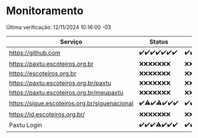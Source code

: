 # Monitoramento

Última verificação: 12/11/2024 10:16:00 -03

|Serviço|Status|Últimas 24h|
|---|---|---|
|https://github.com|<span title="2024-11-05: OK=23">✔️</span><span title="2024-11-06: OK=23">✔️</span><span title="2024-11-07: OK=23">✔️</span><span title="2024-11-08: OK=23">✔️</span><span title="2024-11-09: OK=23">✔️</span><span title="2024-11-10: OK=23">✔️</span><span title="2024-11-11: OK=12">✔️</span>|<span title="11/11/2024 10:16:00 -03 : 200">✔️</span><span title="11/11/2024 11:09:00 -03 : 200">✔️</span><span title="11/11/2024 12:08:00 -03 : 200">✔️</span><span title="11/11/2024 13:09:00 -03 : 200">✔️</span><span title="11/11/2024 14:06:00 -03 : 200">✔️</span><span title="11/11/2024 15:10:00 -03 : 200">✔️</span><span title="11/11/2024 16:06:00 -03 : 200">✔️</span><span title="11/11/2024 17:08:00 -03 : 200">✔️</span><span title="11/11/2024 18:07:00 -03 : 200">✔️</span><span title="11/11/2024 19:07:00 -03 : 200">✔️</span><span title="11/11/2024 20:07:00 -03 : 200">✔️</span><span title="11/11/2024 21:39:00 -03 : 200">✔️</span><span title="11/11/2024 23:07:00 -03 : 200">✔️</span><span title="12/11/2024 00:10:00 -03 : 200">✔️</span><span title="12/11/2024 01:10:00 -03 : 200">✔️</span><span title="12/11/2024 02:08:00 -03 : 200">✔️</span><span title="12/11/2024 03:11:00 -03 : 200">✔️</span><span title="12/11/2024 04:08:00 -03 : 200">✔️</span><span title="12/11/2024 05:11:00 -03 : 200">✔️</span><span title="12/11/2024 06:08:00 -03 : 200">✔️</span><span title="12/11/2024 07:08:00 -03 : 200">✔️</span><span title="12/11/2024 08:07:00 -03 : 200">✔️</span><span title="12/11/2024 09:15:00 -03 : 200">✔️</span><span title="12/11/2024 10:16:00 -03 : 200">✔️</span>|
|https://paxtu.escoteiros.org.br|<span title="2024-11-05: Falhas=23">❌</span><span title="2024-11-06: Falhas=23">❌</span><span title="2024-11-07: Falhas=23">❌</span><span title="2024-11-08: Falhas=23">❌</span><span title="2024-11-09: Falhas=23">❌</span><span title="2024-11-10: Falhas=23">❌</span><span title="2024-11-11: Falhas=12">❌</span>|<span title="11/11/2024 10:16:00 -03 : 403">❌</span><span title="11/11/2024 11:09:00 -03 : 403">❌</span><span title="11/11/2024 12:08:00 -03 : 403">❌</span><span title="11/11/2024 13:09:00 -03 : 403">❌</span><span title="11/11/2024 14:06:00 -03 : 403">❌</span><span title="11/11/2024 15:10:00 -03 : 403">❌</span><span title="11/11/2024 16:06:00 -03 : 403">❌</span><span title="11/11/2024 17:08:00 -03 : 403">❌</span><span title="11/11/2024 18:07:00 -03 : 403">❌</span><span title="11/11/2024 19:07:00 -03 : 403">❌</span><span title="11/11/2024 20:07:00 -03 : 403">❌</span><span title="11/11/2024 21:39:00 -03 : 403">❌</span><span title="11/11/2024 23:07:00 -03 : 403">❌</span><span title="12/11/2024 00:10:00 -03 : 403">❌</span><span title="12/11/2024 01:10:00 -03 : 403">❌</span><span title="12/11/2024 02:08:00 -03 : 403">❌</span><span title="12/11/2024 03:11:00 -03 : 403">❌</span><span title="12/11/2024 04:08:00 -03 : 403">❌</span><span title="12/11/2024 05:11:00 -03 : 403">❌</span><span title="12/11/2024 06:08:00 -03 : 403">❌</span><span title="12/11/2024 07:08:00 -03 : 403">❌</span><span title="12/11/2024 08:07:00 -03 : 403">❌</span><span title="12/11/2024 09:15:00 -03 : 403">❌</span><span title="12/11/2024 10:16:00 -03 : 403">❌</span>|
|https://escoteiros.org.br|<span title="2024-11-05: Falhas=23">❌</span><span title="2024-11-06: Falhas=23">❌</span><span title="2024-11-07: Falhas=23">❌</span><span title="2024-11-08: Falhas=23">❌</span><span title="2024-11-09: Falhas=23">❌</span><span title="2024-11-10: Falhas=23">❌</span><span title="2024-11-11: Falhas=12">❌</span>|<span title="11/11/2024 10:16:00 -03 : 403">❌</span><span title="11/11/2024 11:09:00 -03 : 403">❌</span><span title="11/11/2024 12:08:00 -03 : 403">❌</span><span title="11/11/2024 13:09:00 -03 : 403">❌</span><span title="11/11/2024 14:06:00 -03 : 403">❌</span><span title="11/11/2024 15:10:00 -03 : 403">❌</span><span title="11/11/2024 16:06:00 -03 : 403">❌</span><span title="11/11/2024 17:08:00 -03 : 403">❌</span><span title="11/11/2024 18:07:00 -03 : 403">❌</span><span title="11/11/2024 19:07:00 -03 : 403">❌</span><span title="11/11/2024 20:07:00 -03 : 403">❌</span><span title="11/11/2024 21:39:00 -03 : 403">❌</span><span title="11/11/2024 23:07:00 -03 : 403">❌</span><span title="12/11/2024 00:10:00 -03 : 403">❌</span><span title="12/11/2024 01:10:00 -03 : 403">❌</span><span title="12/11/2024 02:08:00 -03 : 403">❌</span><span title="12/11/2024 03:11:00 -03 : 403">❌</span><span title="12/11/2024 04:08:00 -03 : 403">❌</span><span title="12/11/2024 05:11:00 -03 : 403">❌</span><span title="12/11/2024 06:08:00 -03 : 403">❌</span><span title="12/11/2024 07:08:00 -03 : 403">❌</span><span title="12/11/2024 08:07:00 -03 : 403">❌</span><span title="12/11/2024 09:15:00 -03 : 403">❌</span><span title="12/11/2024 10:16:00 -03 : 403">❌</span>|
|https://paxtu.escoteiros.org.br/paxtu|<span title="2024-11-05: Falhas=23">❌</span><span title="2024-11-06: Falhas=23">❌</span><span title="2024-11-07: Falhas=23">❌</span><span title="2024-11-08: Falhas=23">❌</span><span title="2024-11-09: Falhas=23">❌</span><span title="2024-11-10: Falhas=23">❌</span><span title="2024-11-11: Falhas=12">❌</span>|<span title="11/11/2024 10:16:00 -03 : 403">❌</span><span title="11/11/2024 11:09:00 -03 : 403">❌</span><span title="11/11/2024 12:08:00 -03 : 403">❌</span><span title="11/11/2024 13:09:00 -03 : 403">❌</span><span title="11/11/2024 14:06:00 -03 : 403">❌</span><span title="11/11/2024 15:10:00 -03 : 403">❌</span><span title="11/11/2024 16:06:00 -03 : 403">❌</span><span title="11/11/2024 17:08:00 -03 : 403">❌</span><span title="11/11/2024 18:07:00 -03 : 403">❌</span><span title="11/11/2024 19:07:00 -03 : 403">❌</span><span title="11/11/2024 20:07:00 -03 : 403">❌</span><span title="11/11/2024 21:39:00 -03 : 403">❌</span><span title="11/11/2024 23:07:00 -03 : 403">❌</span><span title="12/11/2024 00:10:00 -03 : 403">❌</span><span title="12/11/2024 01:10:00 -03 : 403">❌</span><span title="12/11/2024 02:08:00 -03 : 403">❌</span><span title="12/11/2024 03:11:00 -03 : 403">❌</span><span title="12/11/2024 04:08:00 -03 : 403">❌</span><span title="12/11/2024 05:11:00 -03 : 403">❌</span><span title="12/11/2024 06:08:00 -03 : 403">❌</span><span title="12/11/2024 07:08:00 -03 : 403">❌</span><span title="12/11/2024 08:07:00 -03 : 403">❌</span><span title="12/11/2024 09:15:00 -03 : 403">❌</span><span title="12/11/2024 10:16:00 -03 : 403">❌</span>|
|https://paxtu.escoteiros.org.br/meupaxtu|<span title="2024-11-05: Falhas=23">❌</span><span title="2024-11-06: Falhas=23">❌</span><span title="2024-11-07: Falhas=23">❌</span><span title="2024-11-08: Falhas=23">❌</span><span title="2024-11-09: Falhas=23">❌</span><span title="2024-11-10: Falhas=23">❌</span><span title="2024-11-11: Falhas=12">❌</span>|<span title="11/11/2024 10:16:00 -03 : 403">❌</span><span title="11/11/2024 11:09:00 -03 : 403">❌</span><span title="11/11/2024 12:08:00 -03 : 403">❌</span><span title="11/11/2024 13:09:00 -03 : 403">❌</span><span title="11/11/2024 14:06:00 -03 : 403">❌</span><span title="11/11/2024 15:10:00 -03 : 403">❌</span><span title="11/11/2024 16:06:00 -03 : 403">❌</span><span title="11/11/2024 17:08:00 -03 : 403">❌</span><span title="11/11/2024 18:07:00 -03 : 403">❌</span><span title="11/11/2024 19:07:00 -03 : 403">❌</span><span title="11/11/2024 20:07:00 -03 : 403">❌</span><span title="11/11/2024 21:39:00 -03 : 403">❌</span><span title="11/11/2024 23:07:00 -03 : 403">❌</span><span title="12/11/2024 00:10:00 -03 : 403">❌</span><span title="12/11/2024 01:10:00 -03 : 403">❌</span><span title="12/11/2024 02:08:00 -03 : 403">❌</span><span title="12/11/2024 03:11:00 -03 : 403">❌</span><span title="12/11/2024 04:08:00 -03 : 403">❌</span><span title="12/11/2024 05:11:00 -03 : 403">❌</span><span title="12/11/2024 06:08:00 -03 : 403">❌</span><span title="12/11/2024 07:08:00 -03 : 403">❌</span><span title="12/11/2024 08:07:00 -03 : 403">❌</span><span title="12/11/2024 09:15:00 -03 : 403">❌</span><span title="12/11/2024 10:16:00 -03 : 403">❌</span>|
|https://sigue.escoteiros.org.br/siguenacional|<span title="2024-11-05: OK=23">✔️</span><span title="2024-11-06: OK=22, Falhas=1">⚠️</span><span title="2024-11-07: OK=23">✔️</span><span title="2024-11-08: OK=22, Falhas=1">⚠️</span><span title="2024-11-09: OK=23">✔️</span><span title="2024-11-10: OK=23">✔️</span><span title="2024-11-11: OK=12">✔️</span>|<span title="11/11/2024 10:16:00 -03 : 200">✔️</span><span title="11/11/2024 11:09:00 -03 : 200">✔️</span><span title="11/11/2024 12:08:00 -03 : 200">✔️</span><span title="11/11/2024 13:09:00 -03 : 200">✔️</span><span title="11/11/2024 14:06:00 -03 : 200">✔️</span><span title="11/11/2024 15:10:00 -03 : 200">✔️</span><span title="11/11/2024 16:06:00 -03 : 200">✔️</span><span title="11/11/2024 17:08:00 -03 : 200">✔️</span><span title="11/11/2024 18:07:00 -03 : 200">✔️</span><span title="11/11/2024 19:07:00 -03 : 200">✔️</span><span title="11/11/2024 20:07:00 -03 : 200">✔️</span><span title="11/11/2024 21:39:00 -03 : 200">✔️</span><span title="11/11/2024 23:07:00 -03 : 200">✔️</span><span title="12/11/2024 00:10:00 -03 : 200">✔️</span><span title="12/11/2024 01:10:00 -03 : 200">✔️</span><span title="12/11/2024 02:08:00 -03 : 200">✔️</span><span title="12/11/2024 03:11:00 -03 : 200">✔️</span><span title="12/11/2024 04:08:00 -03 : 200">✔️</span><span title="12/11/2024 05:11:00 -03 : 200">✔️</span><span title="12/11/2024 06:08:00 -03 : 200">✔️</span><span title="12/11/2024 07:08:00 -03 : 200">✔️</span><span title="12/11/2024 08:07:00 -03 : 200">✔️</span><span title="12/11/2024 09:15:00 -03 : 200">✔️</span><span title="12/11/2024 10:16:00 -03 : 200">✔️</span>|
|https://id.escoteiros.org.br/|<span title="2024-11-05: Falhas=23">❌</span><span title="2024-11-06: Falhas=23">❌</span><span title="2024-11-07: Falhas=23">❌</span><span title="2024-11-08: Falhas=23">❌</span><span title="2024-11-09: Falhas=23">❌</span><span title="2024-11-10: Falhas=23">❌</span><span title="2024-11-11: Falhas=12">❌</span>|<span title="11/11/2024 10:16:00 -03 : 403">❌</span><span title="11/11/2024 11:09:00 -03 : 403">❌</span><span title="11/11/2024 12:08:00 -03 : 403">❌</span><span title="11/11/2024 13:09:00 -03 : 403">❌</span><span title="11/11/2024 14:06:00 -03 : 403">❌</span><span title="11/11/2024 15:10:00 -03 : 403">❌</span><span title="11/11/2024 16:06:00 -03 : 403">❌</span><span title="11/11/2024 17:08:00 -03 : 403">❌</span><span title="11/11/2024 18:07:00 -03 : 403">❌</span><span title="11/11/2024 19:07:00 -03 : 403">❌</span><span title="11/11/2024 20:07:00 -03 : 403">❌</span><span title="11/11/2024 21:39:00 -03 : 403">❌</span><span title="11/11/2024 23:07:00 -03 : 403">❌</span><span title="12/11/2024 00:10:00 -03 : 403">❌</span><span title="12/11/2024 01:10:00 -03 : 403">❌</span><span title="12/11/2024 02:08:00 -03 : 403">❌</span><span title="12/11/2024 03:11:00 -03 : 403">❌</span><span title="12/11/2024 04:08:00 -03 : 403">❌</span><span title="12/11/2024 05:11:00 -03 : 403">❌</span><span title="12/11/2024 06:08:00 -03 : 403">❌</span><span title="12/11/2024 07:08:00 -03 : 403">❌</span><span title="12/11/2024 08:07:00 -03 : 403">❌</span><span title="12/11/2024 09:15:00 -03 : 403">❌</span><span title="12/11/2024 10:16:00 -03 : 403">❌</span>|
|Paxtu Login|<span title="2024-11-05: OK=23">✔️</span><span title="2024-11-06: OK=23">✔️</span><span title="2024-11-07: OK=23">✔️</span><span title="2024-11-08: OK=22, Falhas=1">⚠️</span><span title="2024-11-09: OK=23">✔️</span><span title="2024-11-10: OK=23">✔️</span><span title="2024-11-11: OK=12">✔️</span>|<span title="11/11/2024 10:16:00 -03 : 200">✔️</span><span title="11/11/2024 11:09:00 -03 : 200">✔️</span><span title="11/11/2024 12:08:00 -03 : 200">✔️</span><span title="11/11/2024 13:09:00 -03 : 200">✔️</span><span title="11/11/2024 14:06:00 -03 : 200">✔️</span><span title="11/11/2024 15:10:00 -03 : 200">✔️</span><span title="11/11/2024 16:06:00 -03 : 200">✔️</span><span title="11/11/2024 17:08:00 -03 : 200">✔️</span><span title="11/11/2024 18:07:00 -03 : 200">✔️</span><span title="11/11/2024 19:07:00 -03 : 200">✔️</span><span title="11/11/2024 20:07:00 -03 : 200">✔️</span><span title="11/11/2024 21:39:00 -03 : 200">✔️</span><span title="11/11/2024 23:07:00 -03 : 200">✔️</span><span title="12/11/2024 00:11:00 -03 : 200">✔️</span><span title="12/11/2024 01:10:00 -03 : 200">✔️</span><span title="12/11/2024 02:08:00 -03 : 200">✔️</span><span title="12/11/2024 03:11:00 -03 : 200">✔️</span><span title="12/11/2024 04:08:00 -03 : 200">✔️</span><span title="12/11/2024 05:11:00 -03 : 200">✔️</span><span title="12/11/2024 06:08:00 -03 : 200">✔️</span><span title="12/11/2024 07:08:00 -03 : 200">✔️</span><span title="12/11/2024 08:07:00 -03 : 200">✔️</span><span title="12/11/2024 09:15:00 -03 : 200">✔️</span><span title="12/11/2024 10:16:00 -03 : 200">✔️</span>|
